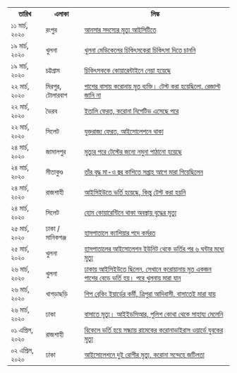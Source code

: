 <table>
  <tr>
    <th>তারিখ</th>
    <th>এলাকা</th>
    <th>লিঙ্ক</th>
  </tr>
  <tr>
    <td>১১ মার্চ, ২০২০</td>
    <td>রংপুর</td>
    <td><a href="https://www.dhakatribune.com/bangladesh/dhaka/2020/03/18/death-of-ansar-member-prompts-coronavirus-panic-at-bcc?fbclid=IwAR0uFFjPW379-0BeH2ufo4-tH4afRBwGaQgXQfSQ_U9DPjA5h1kUrijml9k" target="_blank">আনসার সদস্যের মৃত্যু আইসিটিতে</a></td>
  </tr>
  <tr>
    <td>১৯ মার্চ, ২০২০</td>
    <td>খুলনা</td>
    <td><a href="https://www.prothomalo.com/bangladesh/article/1646173" target="_blank">খুলনা মেডিকেলের চিকিৎসকেরা চিকিৎসা দিতে চাননি</a></td>
  </tr>
  <tr>
    <td>১৯ মার্চ, ২০২০</td>
    <td>চট্টগ্রাম</td>
    <td><a href="https://www.jagonews24.com/national/news/567763" target="_blank">চিকিৎসককে কোয়ারেন্টাইনে নেয়া হয়েছে</a></td>
  </tr>
  <tr>
    <td>২২ মার্চ, ২০২০</td>
    <td>মিরপুর, টোলারবাগ</td>
    <td><a href="https://www.prothomalo.com/bangladesh/article/1646386" target="_blank">পাশের বাসায় করোনায় মৃত ব্যক্তি। টেস্ট করা হয়েছিলো, রেজাল্ট জানি না</a></td>
  </tr>
  <tr>
    <td>২২ মার্চ, ২০২০</td>
    <td>ভৈরব</td>
    <td><a href="https://www.prothomalo.com/bangladesh/article/1646428" target="_blank">ইতালি ফেরত, করোনা নিগেটিভ এসেছে পরে</a></td>
  </tr>
  <tr>
    <td>২২ মার্চ, ২০২০</td>
    <td>সিলেট</td>
    <td><a href="https://www.jugantor.com/national/291764" target="_blank">যুক্তরাজ্য ফেরত, আইসোলেশনে থাকা</a></td>
  </tr>
  <tr>
    <td>২৪ মার্চ, ২০২০</td>
    <td>জামালপুর</td>
    <td><a href="https://www.bhorerkagoj.com/print-edition/2020/03/25/301406.php" target="_blank">মৃত্যুর পরে টেস্টের জন্যে নমুনা পাঠানো হয়েছে</a></td>
  </tr>
  <tr>
    <td>২৪ মার্চ, ২০২০</td>
    <td>সীতাকুণ্ড</td>
    <td><a href="https://www.prothomalo.com/bangladesh/article/1646820" target="_blank">তাঁর বৃদ্ধ মা-ও  জ্বর কাশিতে সপ্তাহ আগে মারা গিয়েছিলেন</a></td>
  </tr>
  <tr>
    <td>২৪ মার্চ, ২০২০</td>
    <td>রাজশাহী</td>
    <td><a href="http://btnews24.com.bd/archives/%E0%A6%89%E0%A6%AA%E0%A6%9C%E0%A7%87%E0%A6%B2%E0%A6%BE-%E0%A6%B8%E0%A6%82%E0%A6%AC%E0%A6%BE%E0%A6%A6/46668/" target="_blank">আইসিইউতে ভর্তি হয়েছে, কিন্তু টেস্ট করা হয়নি</a></td>
  </tr>
  <tr>
    <td>২৪ মার্চ, ২০২০</td>
    <td>সিলেট</td>
    <td><a href="https://www.sylhettoday24.news/news/details/Sylhet/96238?utm_campaign=shareaholic&utm_medium=facebook&utm_source=socialnetwork&fbclid=IwAR0eSYFHxdtjFEzTFm47o3eOziV0Qh-_VJUufaTu1eUyEeNwS14B5c8q2vs" target="_blank">হোম কোয়ারেন্টিনে থাকা অবস্থায় বৃদ্ধের মৃত্যু</a></td>
  </tr>
  <tr>
    <td>২৫ মার্চ, ২০২০</td>
    <td>ঢাকা / মানিকগঞ্জ</td>
    <td><a href="https://www.prothomalo.com/bangladesh/article/1646889" target="_blank">হাসপাতালে ক্যাশিয়ার পদে কর্মরত</a></td>
  </tr>
  <tr>
    <td>২৫ মার্চ, ২০২০</td>
    <td>খুলনা</td>
    <td><a href="https://www.thedailystar.net/2-die-fever-breathing-problems-in-khulna-khagrachhari-1886296" target="_blank">হাসপাতালের আইসোলেশন ইউনিট থেকে ভর্তির পর ৬ ঘন্টার মধ্যে মৃত্যু</a></td>
  </tr>
  <tr>
    <td>২৬ মার্চ, ২০২০</td>
    <td>খুলনা</td>
    <td><a href="https://www.banglatribune.com/country/news/615646/" target="_blank">ঢাকায় আইসিইউতে ছিলেন, সেখানে করোয়ানায় মৃত একজন পাশের বেডে ভর্তি হয়। পরে খুলনায় মারা যান</a></td>
  </tr>
  <tr>
    <td>২৬ মার্চ, ২০২০</td>
    <td>খাগড়াছড়ি</td>
    <td><a href="https://www.thedailystar.net/2-die-fever-breathing-problems-in-khulna-khagrachhari-1886296" target="_blank">শিপ ব্রেকিং ইয়ার্ডের কর্মী, ত্রিপুরা আদিবাসী, বাসাতেই মারা যায়</a></td>
  </tr>
  <tr>
    <td>২৬ মার্চ, ২০২০</td>
    <td>ঢাকা</td>
    <td><a href="https://www.facebook.com/story.php?story_fbid=10156693573511504&id=513696503" target="_blank">বাসাতে মৃত্যু। আইইডসিআর, পুলিশ কোথা থেকে সাহায্য মেলেনি</a></td>
  </tr>
  <tr>
    <td>০১ এপ্রিল, ২০২০</td>
    <td>রাজশাহী</td>
    <td><a href="https://bangla.dhakatribune.com/bangladesh/2020/04/01/21769/%E0%A6%AC%E0%A6%BF%E0%A6%95%E0%A7%87%E0%A6%B2%E0%A7%87-%E0%A6%AD%E0%A6%B0%E0%A7%8D%E0%A6%A4%E0%A6%BF-%E0%A6%B9%E0%A7%9F%E0%A7%87-%E0%A6%B8%E0%A6%A8%E0%A7%8D%E0%A6%A7%E0%A7%8D%E0%A6%AF%E0%A6%BE%E0%A7%9F-%E0%A6%B0%E0%A6%BE%E0%A6%AE%E0%A7%87%E0%A6%95%E0%A7%87%E0%A6%B0-%E0%A6%95%E0%A6%B0%E0%A7%8B%E0%A6%A8%E0%A6%BE%E0%A6%AD%E0%A6%BE%E0%A6%87%E0%A6%B0%E0%A6%BE%E0%A6%B8-%E0%A6%93%E0%A7%9F%E0%A6%BE%E0%A6%B0%E0%A7%8D%E0%A6%A1%E0%A7%87-%E0%A6%AF%E0%A7%81%E0%A6%AC%E0%A6%95%E0%A7%87%E0%A6%B0-%E0%A6%AE%E0%A7%83%E0%A6%A4%E0%A7%8D%E0%A6%AF%E0%A7%81" target="_blank">বিকেলে ভর্তি হয়ে সন্ধ্যায় রামেকের করোনাভাইরাস ওয়ার্ডে যুবকের মৃত্যু</a></td>
  </tr>
  <tr>
    <td>০২ এপ্রিল, ২০২০</td>
    <td>ঢাকা</td>
    <td><a href="https://www.kalerkantho.com/online/national/2020/04/02/893828" target="_blank">আইসোলেশনে দুই রোগীর মৃত্যু, করোনা সন্দেহে জটিলতা</a></td>
  </tr>
</table>